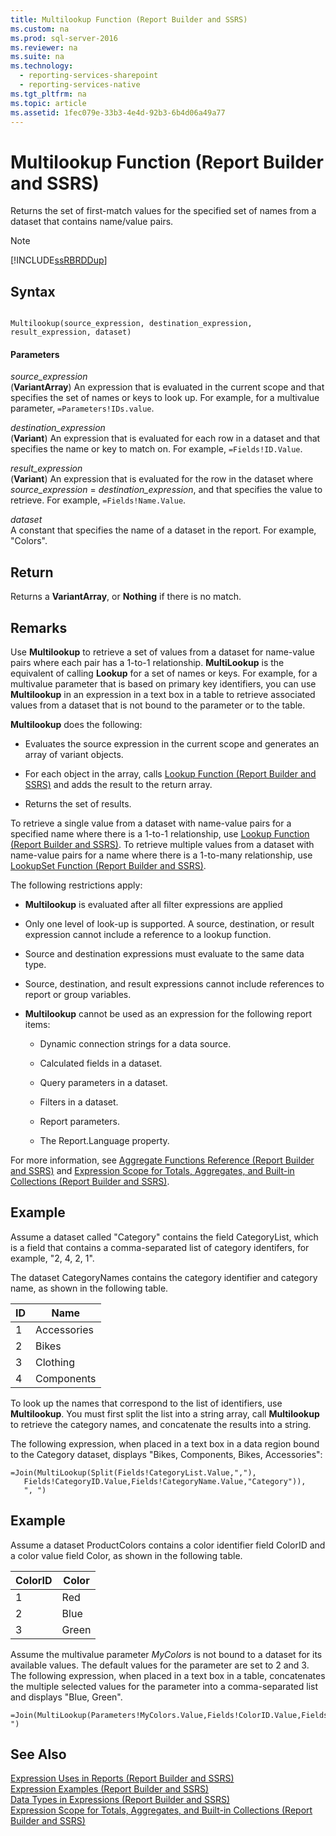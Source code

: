 ```yaml
---
title: Multilookup Function (Report Builder and SSRS)
ms.custom: na
ms.prod: sql-server-2016
ms.reviewer: na
ms.suite: na
ms.technology: 
  - reporting-services-sharepoint
  - reporting-services-native
ms.tgt_pltfrm: na
ms.topic: article
ms.assetid: 1fec079e-33b3-4e4d-92b3-6b4d06a49a77
---
```

# Multilookup Function (Report Builder and SSRS)
  Returns the set of first\-match values for the specified set of names from a dataset that contains name\/value pairs.  
  
> [!NOTE]  
>  [!INCLUDE[ssRBRDDup](../../Token/Other/ssRBRDDup_md.md)]  
  
## Syntax  
  
```  
  
Multilookup(source_expression, destination_expression, result_expression, dataset)  
```  
  
#### Parameters  
 *source\_expression*  
 \(**VariantArray**\) An expression that is evaluated in the current scope and that specifies the set of names or keys to look up. For example, for a multivalue parameter, `=Parameters!IDs.value`.  
  
 *destination\_expression*  
 \(**Variant**\) An expression that is evaluated for each row in a dataset and that specifies the name or key to match on. For example, `=Fields!ID.Value`.  
  
 *result\_expression*  
 \(**Variant**\) An expression that is evaluated for the row in the dataset where *source\_expression* \= *destination\_expression*, and that specifies the value to retrieve. For example, `=Fields!Name.Value`.  
  
 *dataset*  
 A constant that specifies the name of a dataset in the report. For example, "Colors".  
  
## Return  
 Returns a **VariantArray**, or **Nothing** if there is no match.  
  
## Remarks  
 Use **Multilookup** to retrieve a set of values from a dataset for name\-value pairs where each pair has a 1\-to\-1 relationship. **MultiLookup** is the equivalent of calling **Lookup** for a set of names or keys. For example, for a multivalue parameter that is based on primary key identifiers, you can use **Multilookup** in an expression in a text box in a table to retrieve associated values from a dataset that is not bound to the parameter or to the table.  
  
 **Multilookup** does the following:  
  
-   Evaluates the source expression in the current scope and generates an array of variant objects.  
  
-   For each object in the array, calls [Lookup Function &#40;Report Builder and SSRS&#41;](../../Topics/TopicNameNotContainA/Lookup-Function--Report-Builder-and-SSRS-.md) and adds the result to the return array.  
  
-   Returns the set of results.  
  
 To retrieve a single value from a dataset with name\-value pairs for a specified name where there is a 1\-to\-1 relationship, use [Lookup Function &#40;Report Builder and SSRS&#41;](../../Topics/TopicNameNotContainA/Lookup-Function--Report-Builder-and-SSRS-.md). To retrieve multiple values from a dataset with name\-value pairs for a name where there is a 1\-to\-many relationship, use [LookupSet Function &#40;Report Builder and SSRS&#41;](../../Topics/TopicNameNotContainA/LookupSet-Function--Report-Builder-and-SSRS-.md).  
  
 The following restrictions apply:  
  
-   **Multilookup** is evaluated after all filter expressions are applied  
  
-   Only one level of look\-up is supported. A source, destination, or result expression cannot include a reference to a lookup function.  
  
-   Source and destination expressions must evaluate to the same data type.  
  
-   Source, destination, and result expressions cannot include references to report or group variables.  
  
-   **Multilookup** cannot be used as an expression for the following report items:  
  
    -   Dynamic connection strings for a data source.  
  
    -   Calculated fields in a dataset.  
  
    -   Query parameters in a dataset.  
  
    -   Filters in a dataset.  
  
    -   Report parameters.  
  
    -   The Report.Language property.  
  
 For more information, see [Aggregate Functions Reference &#40;Report Builder and SSRS&#41;](../../Topics/TopicNameNotContainA/Aggregate-Functions-Reference--Report-Builder-and-SSRS-.md) and [Expression Scope for Totals, Aggregates, and Built-in Collections &#40;Report Builder and SSRS&#41;](../../Topics/TopicNameNotContainA/Expression-Scope-for-Totals,-Aggregates,-and-Built-in-Collections--Report-Builder-and-SSRS-.md).  
  
## Example  
 Assume a dataset called "Category" contains the field CategoryList, which is a field that contains a comma\-separated list of category identifers, for example, "2, 4, 2, 1".  
  
 The dataset CategoryNames contains the category identifier and category name, as shown in the following table.  
  
|ID|Name|  
|--------|----------|  
|1|Accessories|  
|2|Bikes|  
|3|Clothing|  
|4|Components|  
  
 To look up the names that correspond to the list of  identifiers, use **Multilookup**. You must first split the list into a string array, call **Multilookup** to retrieve the category names, and concatenate the results into a string.  
  
 The following expression, when placed in a text box in a data region bound to the Category dataset, displays "Bikes, Components, Bikes, Accessories":  
  
```  
=Join(MultiLookup(Split(Fields!CategoryList.Value,","),  
   Fields!CategoryID.Value,Fields!CategoryName.Value,"Category")),  
   ", ")  
```  
  
## Example  
 Assume a dataset ProductColors contains a color identifier field ColorID and a color value field Color, as shown in the following table.  
  
|ColorID|Color|  
|-------------|-----------|  
|1|Red|  
|2|Blue|  
|3|Green|  
  
 Assume the multivalue parameter *MyColors* is not bound to a dataset for its available values. The default values for the parameter are set to 2 and 3. The following expression, when placed in a text box in a table, concatenates the multiple selected values for the parameter into a comma\-separated list and displays "Blue, Green".  
  
```  
=Join(MultiLookup(Parameters!MyColors.Value,Fields!ColorID.Value,Fields!Color.Value,"ProductColors"),", ")  
```  
  
## See Also  
 [Expression Uses in Reports &#40;Report Builder and SSRS&#41;](../../Topics/TopicNameNotContainA/Expression-Uses-in-Reports--Report-Builder-and-SSRS-.md)   
 [Expression Examples &#40;Report Builder and SSRS&#41;](../../Topics/TopicNameNotContainA/Expression-Examples--Report-Builder-and-SSRS-.md)   
 [Data Types in Expressions &#40;Report Builder and SSRS&#41;](../../Topics/TopicNameNotContainA/Data-Types-in-Expressions--Report-Builder-and-SSRS-.md)   
 [Expression Scope for Totals, Aggregates, and Built-in Collections &#40;Report Builder and SSRS&#41;](../../Topics/TopicNameNotContainA/Expression-Scope-for-Totals,-Aggregates,-and-Built-in-Collections--Report-Builder-and-SSRS-.md)  
  
  